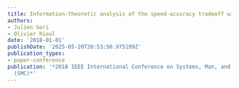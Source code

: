 ```yaml
---
title: Information-theoretic analysis of the speed-accuracy tradeoff with feedback
authors:
- Julien Gori
- Olivier Rioul
date: '2018-01-01'
publishDate: '2025-05-20T20:53:50.975199Z'
publication_types:
- paper-conference
publication: '*2018 IEEE International Conference on Systems, Man, and Cybernetics
  (SMC)*'
---
```

